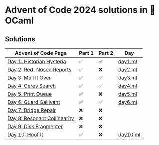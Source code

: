 # Advent of Code 2024 solutions in 🐫 OCaml

## Solutions

| Advent of Code Page                                                 | Part 1 | Part 2 | Day                      |
|---------------------------------------------------------------------|--------|--------|--------------------------|
| [Day 1: Historian Hysteria](https://adventofcode.com/2024/day/1)    | ✅     | ✅     | [day1.ml](lib/day1.ml)   |
| [Day 2: Red-Nosed Reports](https://adventofcode.com/2024/day/2)     | ✅     | ❌     | [day2.ml](lib/day2.ml)   |
| [Day 3: Mull It Over](https://adventofcode.com/2024/day/3)          | ✅     | ✅     | [day3.ml](lib/day3.ml)   |
| [Day 4: Ceres Search](https://adventofcode.com/2024/day/4)          | ✅     | ✅     | [day4.ml](lib/day4.ml)   |
| [Day 5: Print Queue](https://adventofcode.com/2024/day/5)           | ✅     | ❌     | [day5.ml](lib/day5.ml)   |
| [Day 6: Guard Gallivant](https://adventofcode.com/2024/day/6)       | ✅     | ✅     | [day6.ml](lib/day6.ml)   |
| [Day 7: Bridge Repair](https://adventofcode.com/2024/day/7)         | ❌     | ❌     |                          |
| [Day 8: Resonant Collinearity](https://adventofcode.com/2024/day/8) | ❌     | ❌     |                          |
| [Day 9: Disk Fragmenter](https://adventofcode.com/2024/day/9)       | ❌     | ❌     |                          |
| [Day 10: Hoof It](https://adventofcode.com/2024/day/10)             | ✅     | ❌     | [day10.ml](lib/day10.ml) |

